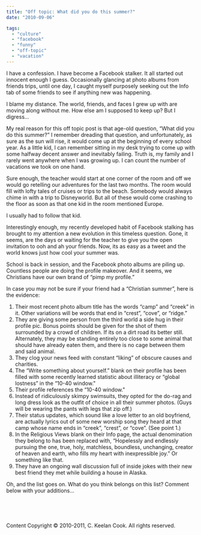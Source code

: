 ```yaml
---
title: "Off topic: What did you do this summer?"
date: "2010-09-06"

tags: 
  - "culture"
  - "facebook"
  - "funny"
  - "off-topic"
  - "vacation"
---
```


I have a confession. I have become a Facebook stalker. It all started out innocent enough I guess. Occasionally glancing at photo albums from friends trips, until one day, I caught myself purposely seeking out the Info tab of some friends to see if anything new was happening.

I blame my distance. The world, friends, and faces I grew up with are moving along without me. How else am I supposed to keep up? But I digress...

My real reason for this off topic post is that age-old question, “What did you do this summer?” I remember dreading that question, and unfortunately, as sure as the sun will rise, it would come up at the beginning of every school year. As a little kid, I can remember sitting in my desk trying to come up with some halfway decent answer and inevitably failing. Truth is, my family and I rarely went anywhere when I was growing up. I can count the number of vacations we took on one hand.

Sure enough, the teacher would start at one corner of the room and off we would go retelling our adventures for the last two months. The room would fill with lofty tales of cruises or trips to the beach. Somebody would always chime in with a trip to Disneyworld. But all of these would come crashing to the floor as soon as that one kid in the room mentioned Europe.

I usually had to follow that kid.

Interestingly enough, my recently developed habit of Facebook stalking has brought to my attention a new evolution in this timeless question. Gone, it seems, are the days or waiting for the teacher to give you the open invitation to ooh and ah your friends. Now, its as easy as a tweet and the world knows just how cool your summer was.

School is back in session, and the Facebook photo albums are piling up. Countless people are doing the profile makeover. And it seems, we Christians have our own brand of “pimp my profile.”

In case you may not be sure if your friend had a “Christian summer”, here is the evidence:

1. Their most recent photo album title has the words “camp” and “creek” in it. Other variations will be words that end in “crest”, “cove”, or “ridge.”
2. They are giving some person from the third world a side hug in their profile pic. Bonus points should be given for the shot of them surrounded by a crowd of children. If its on a dirt road its better still. Alternately, they may be standing entirely too close to some animal that should have already eaten them, and there is no cage between them and said animal.
3. They clog your news feed with constant “liking” of obscure causes and charities.
4. The “Write something about yourself.” blank on their profile has been filled with some recently learned statistic about illiteracy or “global lostness” in the “10-40 window."
5. Their profile references the “10-40 window."
6. Instead of ridiculously skimpy swimsuits, they opted for the do-rag and long dress look as the outfit of choice in all their summer photos. (Guys will be wearing the pants with legs that zip off.)
7. Their status updates, which sound like a love letter to an old boyfriend, are actually lyrics out of some new worship song they heard at that camp whose name ends in “creek”, “crest”, or “cove”. (See point 1.)
8. In the Religious Views blank on their Info page, the actual denomination they belong to has been replaced with, “Hopelessly and endlessly pursuing the one, true, holy, matchless, boundless, unchanging, creator of heaven and earth, who fills my heart with inexpressible joy.” Or something like that.
9. They have an ongoing wall discussion full of inside jokes with their new best friend they met while building a house in Alaska.

Oh, and the list goes on. What do you think belongs on this list? Comment below with your additions...

 

 

Content Copyright © 2010-2011, C. Keelan Cook. All rights reserved.
